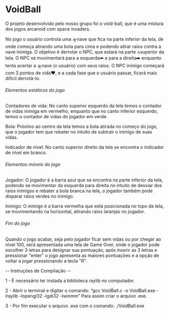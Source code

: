 # VoidBall

O projeto desenvolvido pelo nosso grupo foi o void-ball, que é uma mistura dos jogos arcanoid com space invaders.

No jogo o usuário controla uma 🛸nave que fica na parte inferior da tela, de onde começa atirando uma bola para cima e podendo atirar raios contra a nave inimiga.
O objetivo é derrotar o NPC, que estará na parte 🔝superior da tela.
O NPC se movimentará para a esquerda⬅️ e para a direita➡️ enquanto tenta acertar a 🛸nave (o usuário) com seus raios.
O NPC inimigo começará com 3 pontos de vida❤️, e a cada fase que o usuário passar, ficará mais difícil derrotá-lo.

###### Elementos estáticos do jogo 

Contadores de vida: No canto superior esquerdo da tela temos o contador de vidas inimiga em vermelho, enquanto que no canto inferior esquerdo, temos o contador de vidas do jogador em verde.

Bola: Próximo ao centro da tela temos a bola atirada no começo do jogo, que o jogador tem que rebater no intuito de subtrair o inimigo de suas vidas.

Indicador de nível: No canto superior direito da tela se encontra o indicador de nível em branco.

###### Elementos móveis do jogo 

Jogador: O jogador é a barra azul que se encontra na parte inferior da tela, podendo se movimentar da esquerda para direita no intuito de desviar dos raios inimigos e rebater a bola branca na tela, o jogador também pode disparar raios verdes no inimigo. 

Inimigo: O inimigo é a barra vermelha que está posicionada no topo da tela, se movimentando na horizontal, atirando raios laranjas no jogador.

###### Fim do jogo 

  Quando o jogo acabar, seja pelo jogador ficar sem vidas ou por chegar ao nível 100, será apresentada uma tela de Game Over, onde o jogador pode escolher 3 letras para designar sua pontuação, após inserir as 3 letras e pressionar "enter" o jogo apresenta as maiores pontuações e a opção de voltar a jogar pressionando a tecla "R".

-- Instruções de Compilação -- 

1 - É necessário ter instada a biblioteca raylib no computador. 

2 - Abrir o terminal e digitar o comando:
“gcc VoidBall.c -o VoidBall.exe -lraylib -lopengl32 -lgdi32 -lwinmm”
Para assim criar o arquivo .exe.

3 - Por fim executar o arquivo .exe com o comando:
./VoidBall.exe

